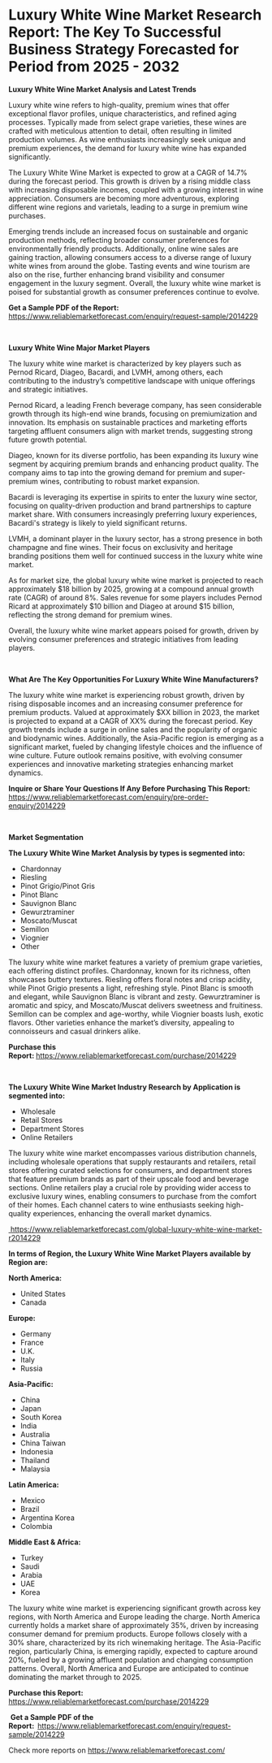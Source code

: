 <p><h1>Luxury White Wine Market Research Report: The Key To Successful Business Strategy Forecasted for Period from 2025 - 2032</h1></p><p><strong>Luxury White Wine Market Analysis and Latest Trends</strong></p>
<p><p>Luxury white wine refers to high-quality, premium wines that offer exceptional flavor profiles, unique characteristics, and refined aging processes. Typically made from select grape varieties, these wines are crafted with meticulous attention to detail, often resulting in limited production volumes. As wine enthusiasts increasingly seek unique and premium experiences, the demand for luxury white wine has expanded significantly.</p><p>The Luxury White Wine Market is expected to grow at a CAGR of 14.7% during the forecast period. This growth is driven by a rising middle class with increasing disposable incomes, coupled with a growing interest in wine appreciation. Consumers are becoming more adventurous, exploring different wine regions and varietals, leading to a surge in premium wine purchases.</p><p>Emerging trends include an increased focus on sustainable and organic production methods, reflecting broader consumer preferences for environmentally friendly products. Additionally, online wine sales are gaining traction, allowing consumers access to a diverse range of luxury white wines from around the globe. Tasting events and wine tourism are also on the rise, further enhancing brand visibility and consumer engagement in the luxury segment. Overall, the luxury white wine market is poised for substantial growth as consumer preferences continue to evolve.</p></p>
<p><strong>Get a Sample PDF of the Report:&nbsp;</strong> <a href="https://www.reliablemarketforecast.com/enquiry/request-sample/2014229?utm_campaign=2296&utm_medium=2&utm_source=Github&utm_content=ia&utm_term=14022025&utm_id=luxury-white-wine">https://www.reliablemarketforecast.com/enquiry/request-sample/2014229</a></p>
<p>&nbsp;</p>
<p><strong>Luxury White Wine Major Market Players</strong></p>
<p><p>The luxury white wine market is characterized by key players such as Pernod Ricard, Diageo, Bacardi, and LVMH, among others, each contributing to the industry’s competitive landscape with unique offerings and strategic initiatives. </p><p>Pernod Ricard, a leading French beverage company, has seen considerable growth through its high-end wine brands, focusing on premiumization and innovation. Its emphasis on sustainable practices and marketing efforts targeting affluent consumers align with market trends, suggesting strong future growth potential.</p><p>Diageo, known for its diverse portfolio, has been expanding its luxury wine segment by acquiring premium brands and enhancing product quality. The company aims to tap into the growing demand for premium and super-premium wines, contributing to robust market expansion.</p><p>Bacardi is leveraging its expertise in spirits to enter the luxury wine sector, focusing on quality-driven production and brand partnerships to capture market share. With consumers increasingly preferring luxury experiences, Bacardi's strategy is likely to yield significant returns.</p><p>LVMH, a dominant player in the luxury sector, has a strong presence in both champagne and fine wines. Their focus on exclusivity and heritage branding positions them well for continued success in the luxury white wine market.</p><p>As for market size, the global luxury white wine market is projected to reach approximately $18 billion by 2025, growing at a compound annual growth rate (CAGR) of around 8%. Sales revenue for some players includes Pernod Ricard at approximately $10 billion and Diageo at around $15 billion, reflecting the strong demand for premium wines. </p><p>Overall, the luxury white wine market appears poised for growth, driven by evolving consumer preferences and strategic initiatives from leading players.</p></p>
<p>&nbsp;</p>
<p><strong>What Are The Key Opportunities For Luxury White Wine Manufacturers?</strong></p>
<p><p>The luxury white wine market is experiencing robust growth, driven by rising disposable incomes and an increasing consumer preference for premium products. Valued at approximately $XX billion in 2023, the market is projected to expand at a CAGR of XX% during the forecast period. Key growth trends include a surge in online sales and the popularity of organic and biodynamic wines. Additionally, the Asia-Pacific region is emerging as a significant market, fueled by changing lifestyle choices and the influence of wine culture. Future outlook remains positive, with evolving consumer experiences and innovative marketing strategies enhancing market dynamics.</p></p>
<p><strong>Inquire or Share Your Questions If Any Before Purchasing This Report:</strong> <a href="https://www.reliablemarketforecast.com/enquiry/pre-order-enquiry/2014229?utm_campaign=2296&utm_medium=2&utm_source=Github&utm_content=ia&utm_term=14022025&utm_id=luxury-white-wine">https://www.reliablemarketforecast.com/enquiry/pre-order-enquiry/2014229</a></p>
<p>&nbsp;</p>
<p><strong>Market Segmentation</strong></p>
<p><strong>The Luxury White Wine Market Analysis by types is segmented into:</strong></p>
<p><ul><li>Chardonnay</li><li>Riesling</li><li>Pinot Grigio/Pinot Gris</li><li>Pinot Blanc</li><li>Sauvignon Blanc</li><li>Gewurztraminer</li><li>Moscato/Muscat</li><li>Semillon</li><li>Viognier</li><li>Other</li></ul></p>
<p><p>The luxury white wine market features a variety of premium grape varieties, each offering distinct profiles. Chardonnay, known for its richness, often showcases buttery textures. Riesling offers floral notes and crisp acidity, while Pinot Grigio presents a light, refreshing style. Pinot Blanc is smooth and elegant, while Sauvignon Blanc is vibrant and zesty. Gewurztraminer is aromatic and spicy, and Moscato/Muscat delivers sweetness and fruitiness. Semillon can be complex and age-worthy, while Viognier boasts lush, exotic flavors. Other varieties enhance the market’s diversity, appealing to connoisseurs and casual drinkers alike.</p></p>
<p><strong>Purchase this Report:&nbsp;</strong><a href="https://www.reliablemarketforecast.com/purchase/2014229?utm_campaign=2296&utm_medium=2&utm_source=Github&utm_content=ia&utm_term=14022025&utm_id=luxury-white-wine">https://www.reliablemarketforecast.com/purchase/2014229</a></p>
<p>&nbsp;</p>
<p><strong>The Luxury White Wine Market Industry Research by Application is segmented into:</strong></p>
<p><ul><li>Wholesale</li><li>Retail Stores</li><li>Department Stores</li><li>Online Retailers</li></ul></p>
<p><p>The luxury white wine market encompasses various distribution channels, including wholesale operations that supply restaurants and retailers, retail stores offering curated selections for consumers, and department stores that feature premium brands as part of their upscale food and beverage sections. Online retailers play a crucial role by providing wider access to exclusive luxury wines, enabling consumers to purchase from the comfort of their homes. Each channel caters to wine enthusiasts seeking high-quality experiences, enhancing the overall market dynamics.</p></p>
<p><a href="https://www.reliablemarketforecast.com/global-luxury-white-wine-market-r2014229?utm_campaign=2296&utm_medium=2&utm_source=Github&utm_content=ia&utm_term=14022025&utm_id=luxury-white-wine">&nbsp;https://www.reliablemarketforecast.com/global-luxury-white-wine-market-r2014229</a></p>
<p><strong>In terms of Region, the Luxury White Wine Market Players available by Region are:</strong></p>
<p>
    <p> <strong> North America: </strong>
        <ul>
            <li>United States</li>
            <li>Canada</li>
        </ul>
        </p> 
    <p> <strong> Europe: </strong>
        <ul>
            <li>Germany</li>
            <li>France</li>
            <li>U.K.</li>
            <li>Italy</li>
            <li>Russia</li>
        </ul>
        </p> 
    <p> <strong> Asia-Pacific: </strong>
        <ul>
            <li>China</li>
            <li>Japan</li>
            <li>South Korea</li>
            <li>India</li>
            <li>Australia</li>
            <li>China Taiwan</li>
            <li>Indonesia</li>
            <li>Thailand</li>
            <li>Malaysia</li>
        </ul>
        </p> 
    <p> <strong> Latin America: </strong>
        <ul>
            <li>Mexico</li>
            <li>Brazil</li>
            <li>Argentina Korea</li>
            <li>Colombia</li>
        </ul>
        </p> 
    <p> <strong> Middle East & Africa: </strong>
        <ul>
            <li>Turkey</li>
            <li>Saudi</li>
            <li>Arabia</li>
            <li>UAE</li>
            <li>Korea</li>
        </ul>
    </p>
    </p>
<p><p>The luxury white wine market is experiencing significant growth across key regions, with North America and Europe leading the charge. North America currently holds a market share of approximately 35%, driven by increasing consumer demand for premium products. Europe follows closely with a 30% share, characterized by its rich winemaking heritage. The Asia-Pacific region, particularly China, is emerging rapidly, expected to capture around 20%, fueled by a growing affluent population and changing consumption patterns. Overall, North America and Europe are anticipated to continue dominating the market through to 2025.</p></p>
<p><strong>Purchase this Report: </strong><a href="https://www.reliablemarketforecast.com/purchase/2014229?utm_campaign=2296&utm_medium=2&utm_source=Github&utm_content=ia&utm_term=14022025&utm_id=luxury-white-wine">https://www.reliablemarketforecast.com/purchase/2014229</a></p>
<p>&nbsp;<strong>Get a Sample PDF of the Report:&nbsp;&nbsp;</strong><a href="https://www.reliablemarketforecast.com/enquiry/request-sample/2014229?utm_campaign=2296&utm_medium=2&utm_source=Github&utm_content=ia&utm_term=14022025&utm_id=luxury-white-wine">https://www.reliablemarketforecast.com/enquiry/request-sample/2014229</a></p>
<p><strong></strong></p>
<p>Check more reports on <a href="https://www.reliablemarketforecast.com/?utm_campaign=2296&utm_medium=2&utm_source=Github&utm_content=ia&utm_term=14022025&utm_id=luxury-white-wine">https://www.reliablemarketforecast.com/</a></p>